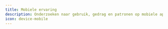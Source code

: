 ```yaml
---
title: Mobiele ervaring
description: Onderzoeken naar gebruik, gedrag en patronen op mobiele apparaten en kleine schermen.
icon: device-mobile
---
```

